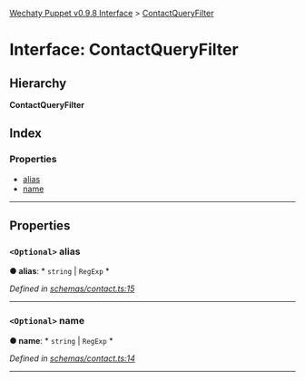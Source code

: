 [Wechaty Puppet v0.9.8 Interface](../README.md) > [ContactQueryFilter](../interfaces/contactqueryfilter.md)

# Interface: ContactQueryFilter

## Hierarchy

**ContactQueryFilter**

## Index

### Properties

* [alias](contactqueryfilter.md#alias)
* [name](contactqueryfilter.md#name)

---

## Properties

<a id="alias"></a>

### `<Optional>` alias

**● alias**: * `string` &#124; `RegExp`
*

*Defined in [schemas/contact.ts:15](https://github.com/Chatie/wechaty-puppet/blob/e056248/src/schemas/contact.ts#L15)*

___
<a id="name"></a>

### `<Optional>` name

**● name**: * `string` &#124; `RegExp`
*

*Defined in [schemas/contact.ts:14](https://github.com/Chatie/wechaty-puppet/blob/e056248/src/schemas/contact.ts#L14)*

___


